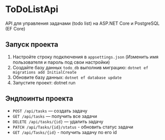 # ToDoListApi
API для управления задачами (todo list) на ASP.NET Core и PostgreSQL (EF Core)

## Запуск проекта
1. Настройте строку подключения в `appsettings.json` (Изменить имя пользователя и пароль под свои настройки)
2. Создайте базу данных `todo_db` выполнив миграцию: `dotnet ef migrations add InitialCreate`
3. Обновите базу данных:
   `dotnet ef database update`
4. Запустите проект:
   dotnet run
   
## Эндпоинты проекта
- `POST /api/tasks` — создать задачу
- `GET /api/tasks` — получить все задачи
- `DELETE /api/tasks/{id}` — удалить задачу
- `PATCH /api/Tasks/{id}/status` - обновить статус задачи
- `GET /api/Tasks/{id}` - получить задачу по его id
